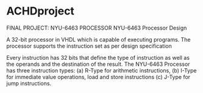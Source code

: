 # ACHDproject
FINAL PROJECT: NYU-6463 PROCESSOR
NYU-6463 Processor Design

A 32-bit processor in VHDL which is capable of executing programs. 
The processor supports the instruction set as per design specification

Every instruction has 32 bits that define the type of instruction as well as the operands and the
destination of the result. 
The NYU-6463 Processor has three instruction types: 
(a) R-Type for arithmetic instructions, 
(b) I-Type for immediate value operations, load and store instructions
(c) J-Type for jump instructions. 
